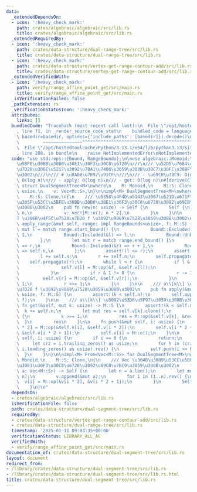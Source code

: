 ```yaml
---
data:
  _extendedDependsOn:
  - icon: ':heavy_check_mark:'
    path: crates/algebraic/algebraic/src/lib.rs
    title: crates/algebraic/algebraic/src/lib.rs
  _extendedRequiredBy:
  - icon: ':heavy_check_mark:'
    path: crates/data-structure/dual-range-tree/src/lib.rs
    title: crates/data-structure/dual-range-tree/src/lib.rs
  - icon: ':heavy_check_mark:'
    path: crates/data-structure/vertex-get-range-contour-add/src/lib.rs
    title: crates/data-structure/vertex-get-range-contour-add/src/lib.rs
  _extendedVerifiedWith:
  - icon: ':heavy_check_mark:'
    path: verify/range_affine_point_get/src/main.rs
    title: verify/range_affine_point_get/src/main.rs
  _isVerificationFailed: false
  _pathExtension: rs
  _verificationStatusIcon: ':heavy_check_mark:'
  attributes:
    links: []
  bundledCode: "Traceback (most recent call last):\n  File \"/opt/hostedtoolcache/Python/3.13.1/x64/lib/python3.13/site-packages/onlinejudge_verify/documentation/build.py\"\
    , line 71, in _render_source_code_stat\n    bundled_code = language.bundle(stat.path,\
    \ basedir=basedir, options={'include_paths': [basedir]}).decode()\n          \
    \         ~~~~~~~~~~~~~~~^^^^^^^^^^^^^^^^^^^^^^^^^^^^^^^^^^^^^^^^^^^^^^^^^^^^^^^^^^^^^^^^^^\n\
    \  File \"/opt/hostedtoolcache/Python/3.13.1/x64/lib/python3.13/site-packages/onlinejudge_verify/languages/rust.py\"\
    , line 288, in bundle\n    raise NotImplementedError\nNotImplementedError\n"
  code: "use std::ops::{Bound, RangeBounds};\n\nuse algebraic::Monoid;\n\n/// \u53CC\
    \u5BFE\u30BB\u30B0\u30E1\u30F3\u30C8\u6728\n///\n/// \u52D5\u7684\u306A\u4F5C\u7528\
    \u7D20\u306E\u5217\u3092\u7BA1\u7406\u3059\u308B\u30C7\u30FC\u30BF\u69CB\u9020\
    \u3002\n///\n/// # \u8A08\u7B97\u91CF\n///\n/// - \u69CB\u7BC9: O(n)\n/// - apply_range:\
    \ O(log n)\n/// - apply: O(log n)\n/// - get: O(log n)\n#[derive(Clone)]\npub\
    \ struct DualSegmentTree<M>\nwhere\n    M: Monoid,\n    M::S: Clone,\n{\n    n:\
    \ usize,\n    v: Vec<M::S>,\n}\n\nimpl<M> DualSegmentTree<M>\nwhere\n    M: Monoid,\n\
    \    M::S: Clone,\n{\n    /// \u5358\u4F4D\u5143\u3067\u521D\u671F\u5316\u3057\
    \u305F\u53CC\u5BFE\u30BB\u30B0\u30E1\u30F3\u30C8\u6728\u3092\u69CB\u7BC9\u3059\
    \u308B\u3002\n    pub fn new(n: usize) -> Self {\n        Self {\n           \
    \ n,\n            v: vec![M::e(); n * 2],\n        }\n    }\n\n    /// a\\[range\\\
    ] \u306B\u4F5C\u7528\u7D20 f \u3092\u9069\u7528\u3059\u308B\u3002\n    pub fn\
    \ apply_range(&mut self, range: impl RangeBounds<usize>, f: M::S) {\n        let\
    \ mut l = match range.start_bound() {\n            Bound::Excluded(&l) => l +\
    \ 1,\n            Bound::Included(&l) => l,\n            Bound::Unbounded => 0,\n\
    \        };\n        let mut r = match range.end_bound() {\n            Bound::Excluded(&r)\
    \ => r,\n            Bound::Included(&r) => r + 1,\n            Bound::Unbounded\
    \ => self.n,\n        };\n        assert!(l <= r);\n        assert!(r <= self.n);\n\
    \        l += self.n;\n        r += self.n;\n        self.propagate(l);\n    \
    \    self.propagate(r);\n        while l < r {\n            if l & 1 != 0 {\n\
    \                self.v[l] = M::op(&f, &self.v[l]);\n                l += 1;\n\
    \            }\n            if r & 1 != 0 {\n                r -= 1;\n       \
    \         self.v[r] = M::op(&f, &self.v[r]);\n            }\n            l >>=\
    \ 1;\n            r >>= 1;\n        }\n    }\n\n    /// a\\[k\\] \u306B\u4F5C\u7528\
    \u7D20 f \u3092\u9069\u7528\u3059\u308B\u3002\n    pub fn apply(&mut self, k:\
    \ usize, f: M::S) {\n        assert!(k < self.n);\n        self.apply_range(k..=k,\
    \ f);\n    }\n\n    /// a\\[k\\] \u3092\u53D6\u5F97\u3059\u308B\u3002\n    pub\
    \ fn get(&self, mut k: usize) -> M::S {\n        assert!(k < self.n);\n      \
    \  k += self.n;\n        let mut res = self.v[k].clone();\n        while k > 1\
    \ {\n            k >>= 1;\n            res = M::op(&self.v[k], &res);\n      \
    \  }\n        res\n    }\n\n    fn push(&mut self, i: usize) {\n        self.v[i\
    \ * 2] = M::op(&self.v[i], &self.v[i * 2]);\n        self.v[i * 2 + 1] = M::op(&self.v[i],\
    \ &self.v[i * 2 + 1]);\n        self.v[i] = M::e();\n    }\n\n    fn propagate(&mut\
    \ self, i: usize) {\n        if i == 0 {\n            return;\n        }\n   \
    \     let crz = i.trailing_zeros() as usize;\n        for h in (crz + 1..64 -\
    \ i.leading_zeros() as usize).rev() {\n            self.push(i >> h);\n      \
    \  }\n    }\n}\n\nimpl<M> From<Vec<M::S>> for DualSegmentTree<M>\nwhere\n    M:\
    \ Monoid,\n    M::S: Clone,\n{\n    /// Vec \u304B\u3089\u53CC\u5BFE\u30BB\u30B0\
    \u30E1\u30F3\u30C8\u6728\u3092\u69CB\u7BC9\u3059\u308B\u3002\n    fn from(mut\
    \ a: Vec<M::S>) -> Self {\n        let n = a.len();\n        let mut v = vec![M::e();\
    \ n];\n        v.append(&mut a);\n        for i in (1..n).rev() {\n          \
    \  v[i] = M::op(&v[i * 2], &v[i * 2 + 1]);\n        }\n        Self { n, v }\n\
    \    }\n}\n"
  dependsOn:
  - crates/algebraic/algebraic/src/lib.rs
  isVerificationFile: false
  path: crates/data-structure/dual-segment-tree/src/lib.rs
  requiredBy:
  - crates/data-structure/vertex-get-range-contour-add/src/lib.rs
  - crates/data-structure/dual-range-tree/src/lib.rs
  timestamp: '2025-01-11 09:03:35+00:00'
  verificationStatus: LIBRARY_ALL_AC
  verifiedWith:
  - verify/range_affine_point_get/src/main.rs
documentation_of: crates/data-structure/dual-segment-tree/src/lib.rs
layout: document
redirect_from:
- /library/crates/data-structure/dual-segment-tree/src/lib.rs
- /library/crates/data-structure/dual-segment-tree/src/lib.rs.html
title: crates/data-structure/dual-segment-tree/src/lib.rs
---
```

